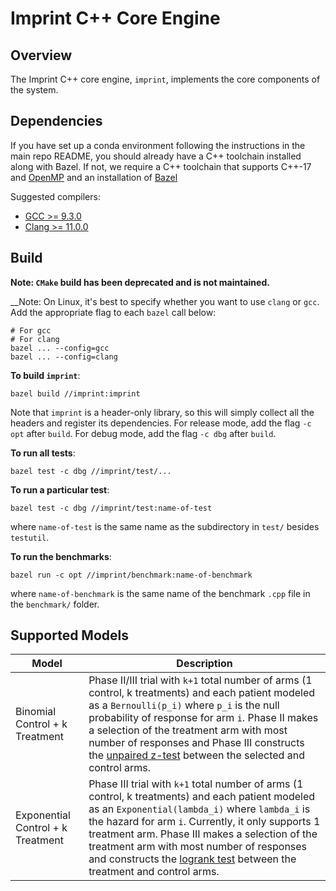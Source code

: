 # Imprint C++ Core Engine

## Overview

The Imprint C++ core engine, `imprint`, implements the core components of the
system.

## Dependencies

If you have set up a conda environment following the instructions in the main repo README, you should already have a C++ toolchain installed along with Bazel. If not, we require a C++ toolchain that supports C++-17 and [OpenMP](https://www.openmp.org/) and an installation of [Bazel](https://bazel.build/)

Suggested compilers:
- [GCC >= 9.3.0](https://gcc.gnu.org/)
- [Clang >= 11.0.0](https://clang.llvm.org/)

## Build

__Note: `CMake` build has been deprecated and is not maintained.__

__Note: On Linux, it's best to specify whether you want to use `clang` or `gcc`.
Add the appropriate flag to each `bazel` call below:
```
# For gcc
# For clang
bazel ... --config=gcc
bazel ... --config=clang
```

__To build `imprint`__:
```
bazel build //imprint:imprint 
```
Note that `imprint` is a header-only library,
so this will simply collect all the headers and register its dependencies.
For release mode, add the flag `-c opt` after `build`.
For debug mode, add the flag `-c dbg` after `build`.

__To run all tests__:
```
bazel test -c dbg //imprint/test/... 
```

__To run a particular test__:
```
bazel test -c dbg //imprint/test:name-of-test
```
where `name-of-test` is the same name as the subdirectory in `test/`
besides `testutil`.

__To run the benchmarks__:
```
bazel run -c opt //imprint/benchmark:name-of-benchmark
```
where `name-of-benchmark` is the same name of 
the benchmark `.cpp` file in the `benchmark/` folder.

## Supported Models

| Model | Description |
| ----- | ----------- |
| Binomial Control + k Treatment | Phase II/III trial with `k+1` total number of arms (1 control, k treatments) and each patient modeled as a `Bernoulli(p_i)` where `p_i` is the null probability of response for arm `i`. Phase II makes a selection of the treatment arm with most number of responses and Phase III constructs the [unpaired z-test](https://en.wikipedia.org/wiki/Paired_difference_test#Power_of_the_paired_Z-test) between the selected and control arms. |
| Exponential Control + k Treatment | Phase III trial with `k+1` total number of arms (1 control, k treatments) and each patient modeled as an `Exponential(lambda_i)` where `lambda_i` is the hazard for arm `i`. Currently, it only supports 1 treatment arm. Phase III makes a selection of the treatment arm with most number of responses and constructs the [logrank test](https://en.wikipedia.org/wiki/Logrank_test) between the treatment and control arms. |
